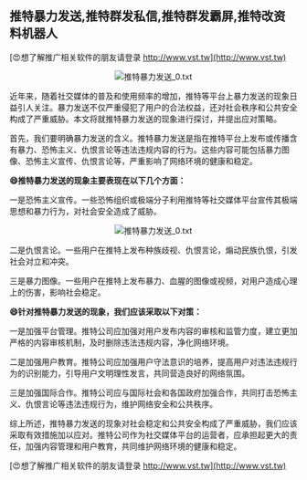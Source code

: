 ## **推特暴力发送,推特群发私信,推特群发霸屏,推特改资料机器人**

[😍想了解推广相关软件的朋友请登录 http://www.vst.tw](http://www.vst.tw)

 <center><img src="https://vst.tw/MP4/tuiguang/png/8.png" alt="推特暴力发送_0.txt"></center>

近年来，随着社交媒体的普及和使用频率的增加，推特等平台上暴力发送的现象日益引人关注。暴力发送不仅严重侵犯了用户的合法权益，还对社会秩序和公共安全构成了严重威胁。本文将就推特暴力发送的现象进行探讨，并提出应对策略。

首先，我们要明确暴力发送的含义。推特暴力发送是指在推特平台上发布或传播含有暴力、恐怖主义、仇恨言论等违法违规内容的行为。这些内容可能包括暴力图像、恐怖主义宣传、仇恨言论等，严重影响了网络环境的健康和稳定。

**😄推特暴力发送的现象主要表现在以下几个方面：**

一是恐怖主义宣传。一些恐怖组织或极端分子利用推特等社交媒体平台宣传其极端思想和暴力行为，对社会安全造成了威胁。

 <center><img src="https://vst.tw/MP4/tuiguang/png/7.png" alt="推特暴力发送_0.txt"></center>

二是仇恨言论。一些用户在推特上发布种族歧视、仇恨言论，煽动民族仇恨，引发社会对立和冲突。

三是暴力图像。一些用户在推特上发布暴力、血腥的图像或视频，对用户造成心理上的伤害，影响社会稳定。

**😄针对推特暴力发送的现象，我们应该采取以下对策：**

一是加强平台管理。推特公司应加强对用户发布内容的审核和监管力度，建立更加严格的内容审核机制，及时删除违法违规内容，净化网络环境。

二是加强用户教育。推特公司应加强用户守法意识的培养，提高用户对违法违规行为的识别能力，引导用户文明理性发言，共同营造良好的网络氛围。

三是加强国际合作。推特公司应与国际社会和各国政府加强合作，共同打击恐怖主义、仇恨言论等违法违规行为，维护网络安全和公共秩序。

综上所述，推特暴力发送的现象对社会稳定和公共安全构成了严重威胁，我们应该采取有效措施加以应对。推特公司作为社交媒体平台的运营者，应承担起更大的责任，加强内容管理和用户教育，共同维护网络环境的健康和稳定。

[😍想了解推广相关软件的朋友请登录 http://www.vst.tw](http://www.vst.tw)



